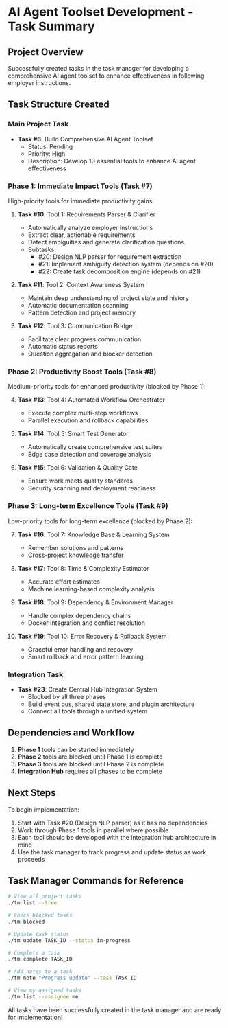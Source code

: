# AI Agent Toolset Development - Task Summary

## Project Overview
Successfully created tasks in the task manager for developing a comprehensive AI agent toolset to enhance effectiveness in following employer instructions.

## Task Structure Created

### Main Project Task
- **Task #6**: Build Comprehensive AI Agent Toolset
  - Status: Pending
  - Priority: High
  - Description: Develop 10 essential tools to enhance AI agent effectiveness

### Phase 1: Immediate Impact Tools (Task #7)
High-priority tools for immediate productivity gains:

1. **Task #10**: Tool 1: Requirements Parser & Clarifier
   - Automatically analyze employer instructions
   - Extract clear, actionable requirements
   - Detect ambiguities and generate clarification questions
   - Subtasks:
     - #20: Design NLP parser for requirement extraction
     - #21: Implement ambiguity detection system (depends on #20)
     - #22: Create task decomposition engine (depends on #21)

2. **Task #11**: Tool 2: Context Awareness System
   - Maintain deep understanding of project state and history
   - Automatic documentation scanning
   - Pattern detection and project memory

3. **Task #12**: Tool 3: Communication Bridge
   - Facilitate clear progress communication
   - Automatic status reports
   - Question aggregation and blocker detection

### Phase 2: Productivity Boost Tools (Task #8)
Medium-priority tools for enhanced productivity (blocked by Phase 1):

4. **Task #13**: Tool 4: Automated Workflow Orchestrator
   - Execute complex multi-step workflows
   - Parallel execution and rollback capabilities

5. **Task #14**: Tool 5: Smart Test Generator
   - Automatically create comprehensive test suites
   - Edge case detection and coverage analysis

6. **Task #15**: Tool 6: Validation & Quality Gate
   - Ensure work meets quality standards
   - Security scanning and deployment readiness

### Phase 3: Long-term Excellence Tools (Task #9)
Low-priority tools for long-term excellence (blocked by Phase 2):

7. **Task #16**: Tool 7: Knowledge Base & Learning System
   - Remember solutions and patterns
   - Cross-project knowledge transfer

8. **Task #17**: Tool 8: Time & Complexity Estimator
   - Accurate effort estimates
   - Machine learning-based complexity analysis

9. **Task #18**: Tool 9: Dependency & Environment Manager
   - Handle complex dependency chains
   - Docker integration and conflict resolution

10. **Task #19**: Tool 10: Error Recovery & Rollback System
    - Graceful error handling and recovery
    - Smart rollback and error pattern learning

### Integration Task
- **Task #23**: Create Central Hub Integration System
  - Blocked by all three phases
  - Build event bus, shared state store, and plugin architecture
  - Connect all tools through a unified system

## Dependencies and Workflow

1. **Phase 1** tools can be started immediately
2. **Phase 2** tools are blocked until Phase 1 is complete
3. **Phase 3** tools are blocked until Phase 2 is complete
4. **Integration Hub** requires all phases to be complete

## Next Steps

To begin implementation:
1. Start with Task #20 (Design NLP parser) as it has no dependencies
2. Work through Phase 1 tools in parallel where possible
3. Each tool should be developed with the integration hub architecture in mind
4. Use the task manager to track progress and update status as work proceeds

## Task Manager Commands for Reference

```bash
# View all project tasks
./tm list --tree

# Check blocked tasks
./tm blocked

# Update task status
./tm update TASK_ID --status in-progress

# Complete a task
./tm complete TASK_ID

# Add notes to a task
./tm note "Progress update" --task TASK_ID

# View my assigned tasks
./tm list --assignee me
```

All tasks have been successfully created in the task manager and are ready for implementation!